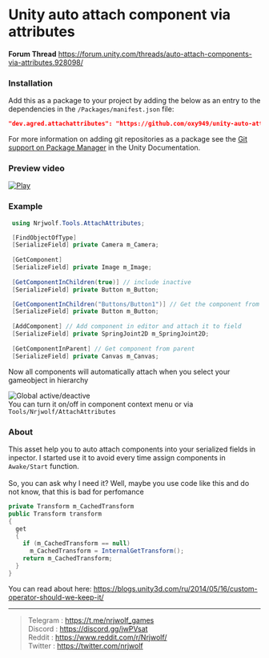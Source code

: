 # Unity auto attach component via attributes

<b>Forum Thread</b> https://forum.unity.com/threads/auto-attach-components-via-attributes.928098/

### Installation

Add this as a package to your project by adding the below as an entry to the dependencies in the `/Packages/manifest.json` file:

```json
"dev.agred.attachattributes": "https://github.com/oxy949/unity-auto-attach-component-attributes.git"
```
For more information on adding git repositories as a package see the [Git support on Package Manager](https://docs.unity3d.com/Manual/upm-git.html) in the Unity Documentation.

### Preview video

[![Play](https://img.youtube.com/vi/LdiJdgHrBl4/0.jpg)](https://www.youtube.com/watch?v=LdiJdgHrBl4)

### Example
``` c#
 using Nrjwolf.Tools.AttachAttributes;

 [FindObjectOfType]
 [SerializeField] private Camera m_Camera;
 
 [GetComponent] 
 [SerializeField] private Image m_Image;
 
 [GetComponentInChildren(true)] // include inactive
 [SerializeField] private Button m_Button;

 [GetComponentInChildren("Buttons/Button1")] // Get the component from the children by path "Buttons/Button1" in hierarchy
 [SerializeField] private Button m_Button;
 
 [AddComponent] // Add component in editor and attach it to field
 [SerializeField] private SpringJoint2D m_SpringJoint2D;
 
 [GetComponentInParent] // Get component from parent
 [SerializeField] private Canvas m_Canvas;
```

Now all components will automatically attach when you select your gameobject in hierarchy

![](https://github.com/Nrjwolf/unity-auto-attach-component-attributes/blob/master/.github/images/globalSettingInContextMenu.png "Global active/deactive") </br>
You can turn it on/off in component context menu or via ```Tools/Nrjwolf/AttachAttributes```

### About

This asset help you to auto attach components into your serialized fields in inpector. I started use it to avoid every time assign components in ```Awake/Start``` 
function. <br> <br>
So, you can ask why I need it? Well, maybe you use code like this and do not know, that this is bad for perfomance
``` c#
private Transform m_CachedTransform
public Transform transform
{
  get
  {
    if (m_CachedTransform == null)
      m_CachedTransform = InternalGetTransform();
    return m_CachedTransform;
  }
}
```
You can read about here: https://blogs.unity3d.com/ru/2014/05/16/custom-operator-should-we-keep-it/

---

>Telegram : https://t.me/nrjwolf_games <br> 
>Discord : https://discord.gg/jwPVsat <br>
>Reddit : https://www.reddit.com/r/Nrjwolf/ <br>
>Twitter : https://twitter.com/nrjwolf <br>
